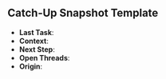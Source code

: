 ## Catch-Up Snapshot Template

- **Last Task**: 
- **Context**: 
- **Next Step**: 
- **Open Threads**: 
- **Origin**: 
